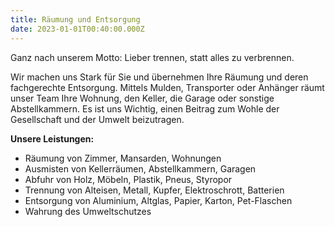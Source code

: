 ```yaml
---
title: Räumung und Entsorgung
date: 2023-01-01T00:40:00.000Z
---
```


Ganz nach unserem Motto: Lieber trennen, statt alles zu verbrennen.

Wir machen uns Stark für Sie und übernehmen Ihre Räumung und deren fachgerechte
Entsorgung. Mittels Mulden, Transporter oder Anhänger räumt unser Team Ihre
Wohnung, den Keller, die Garage oder sonstige Abstellkammern. Es ist uns Wichtig, einen
Beitrag zum Wohle der Gesellschaft und der Umwelt beizutragen.

**Unsere Leistungen:**

* Räumung von Zimmer, Mansarden, Wohnungen
* Ausmisten von Kellerräumen, Abstellkammern, Garagen
* Abfuhr von Holz, Möbeln, Plastik, Pneus, Styropor
* Trennung von Alteisen, Metall, Kupfer, Elektroschrott, Batterien
* Entsorgung von Aluminium, Altglas, Papier, Karton, Pet-Flaschen
* Wahrung des Umweltschutzes
